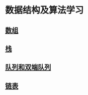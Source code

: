 # 数据结构及算法学习

## [数组](./Array/index.md)

## [栈](./Stack/index.md)

## [队列和双端队列](./Queue/index.md)

## [链表](./Linked/index.md)

